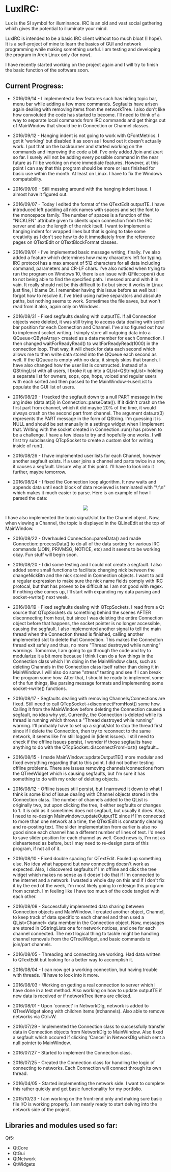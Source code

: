 LuxIRC:
=======
Lux is the SI symbol for illuminance. IRC is an old and vast social gathering which gives the potential to illuminate your mind.

LuxIRC is intended to be a basic IRC client without too much bloat (I hope). It is a self-project of mine to learn the basics of GUI and network programming while making something useful. I am testing and developing the program in Arch Linux only (for now).

I have recently started working on the project again and I will try to finish the basic function of the software soon.

Current Progress:
-----------------
* 2016/09/14 - I implemented a few features such has hiding topic bar, menu bar while adding a few more commands. Segfaults have arisen again dealing with removing items from the networkTree. I also don't like how convoluted the code has started to become. I'll need to think of a way to separate local commands from IRC commands and get things out of MainWindow that should be in Connection or Channel classes.

* 2016/09/12 - Hanging indent is not going to work with QFontMetrics. I got it 'working' but disabled it as soon as I found out it doesn't actually work. I put that on the backburner and started working on the commands and improving the code a bit. I've only added /join and /part so far. I surely will not be adding every possible command in the near future as I'll be working on more immediate features. However, at this point I can say that this program should be more or less finished for basic use within the month. At least on Linux. I have to fix the Windows compatability.

* 2016/09/09 - Still messing around with the hanging indent issue. I almost have it figured out.

* 2016/09/07 - Today I edited the format of the QTextEdit outputTE. I have introduced left padding all nick names with spaces and set the font to the monospace family. The number of spaces is a function of the "NICKLEN" attribute given to clients upon connection from the IRC server and also the length of the nick itself. I want to implement a hanging indent for wrapped lines but that is going to take some creativity as I don't see how to do it immediately from the reference pages on QTextEdit or QTextBlockFormat classes.

* 2016/09/01 - I've implemented basic message writing, finally. I've also added a feature which determines how many characters left for typing. IRC protocol has a max amount of 512 characters for all data including command, parameters and CR-LF chars. I've also noticed when trying to run the program on Windows 10, there is an issue with QFile::open() due to not being able to find the specified path. I messed around with it in vain. It really should not be this difficult to fix but since it works in Linux just fine, I blame Qt. I remember having this issue before as well but I forgot how to resolve it. I've tried using native separators and absolute paths, but nothing seems to work. Sometimes the file saves, but won't read from it also, again only on Windows.

* 2016/08/31 - Fixed segfaults dealing with outputTE. If all Connection objects were deleted, it was still trying to access data dealing with scroll bar position for each Connection and Channel. I've also figured out how to implement socket writing. I simply store all outgoing data into a QQueue&lt;QByteArray&gt; created as a data member for each Connection. I then changed waitForReadyRead() to waitForReadyRead(1000) in the connection loop. That way, it will check for data each second which allows me to then write data stored into the QQueue each second as well. If the QQueue is empty with no data, it simply skips that branch. I have also changed how the user list is constructed. Instead of a QStringList with all users, I broke it up into a QList&lt;QStringList&gt; holding a separate list for owners, sops, ops, hops, voiced and regular users with each sorted and then passed to the MainWindow->userList to populate the GUI list of users.

* 2016/08/29 - I tracked the segfault down to a null PART message in the arg index (data.at(3) in Connection::parseData()). If it didn't crash on the first part from channel, which it did maybe 20% of the time, it would always crash on the second part from channel. The argument data.at(3) represents the PART message in the form of QString. I'm guessing it is NULL and should be set manually in a settings widget when I implement that. Writing with the socket created in Connection::run() has proven to be a challenge. I have a few ideas to try and hopefully one works. I will first try subclassing QTcpSocket to create a custom slot for writing inside of run().

* 2016/08/26 - I have implemented user lists for each Channel, however another segfault exists. If a user joins a channel and parts twice in a row, it causes a segfault. Unsure why at this point. I'll have to look into it further, maybe tomorrow.

* 2016/08/24 - I fixed the Connection loop algorithm. It now waits and appends data until each block of data receieved is terminated with "\r\n" which makes it much easier to parse. Here is an example of how I parsed the data:
<p align="center">
  <img src="http://i.imgur.com/k36VH1c.png"/>
</p>
I have also implemented the topic signal/slot for the Channel object. Now, when viewing a Channel, the topic is displayed in the QLineEdit at the top of MainWindow.

* 2016/08/22 - Overhauled Connection::parseData() and made Connection::processData() to do all of the data sorting for various IRC commands (JOIN, PRIVMSG, NOTICE, etc) and it seems to be working okay. Fun stuff will begin soon.

* 2016/08/20 - I did some testing and I could not create a segfault. I also added some small functions to facilitate changing nick between the changeNickBtn and the nick stored in Connection objects. I want to add a regular expression to make sure the nick name fields comply with IRC protocal, but that has proven to be difficult as I am not good with regex. If nothing else comes up, I'll start with expanding my data parsing and socket->write() next week.

* 2016/08/19 - Fixed segfaults dealing with QTcpSockets. I read from a Qt source that QTcpSockets do something behind the scenes AFTER disconnecting from host, but since I was deleting the entire Connection object before that happens, the socket pointer is no longer accessible, causing the segfault. I also implemented another signal to tell the main thread when the Connection thread is finished, calling another implemented slot to delete that Connection. This makes the Connection thread exit safely and thus, no more "Thread destroyed while running" warnings. Tomorrow, I am going to go through the code and try to modularize it a bit more because I think I can do a few things in the Connection class which I'm doing in the MainWindow class, such as deleting Channels in the Connection class itself rather than doing it in MainWindow. I will also do some "stress" testing and see if I can break the program some how. After that, I should be ready to implement some of the fun things, like parsing message formats and implementing some socket->write() functions.

* 2016/08/17 - Segfaults dealing with removing Channels/Connections are fixed. Still need to call QTcpSocket->disconnectFromHost() some how. Calling it from the MainWindow before deleting the Connection caused a segfault, no idea why yet. Currently, the Connection is deleted while its thread is running which throws a "Thread destroyed while running" warning. I'll probably have to set up a signal/slot to stop the thread first since if I delete the Connection, then try to reconnect to the same network, it seems like I'm still logged in (ident issues). I still need to check if the offline issues persist, I wonder if those segfaults have anything to do with the QTcpSocket::disconnectFromHost() segfault...

* 2016/08/15 - I made MainWindow::updateOutputTE() more modular and fixed everything regarding that to this point. I did not bother testing offline problems. There are issues removing channels/connections from the QTreeWidget which is causing segfaults, but I'm sure it has something to do with my order of deleting objects.

* 2016/08/12 - Offline issues still persist, but I narrowed it down to what I think is some kind of issue dealing with Channel objects stored in the Connection class. The number of channels added to the QList is originally two, but upon clicking the tree, it either segfaults or changes to 1. It is odd as it sometimes does not segfault, but usually it does. Also, I need to re-design Mainwindow::updateOutputTE since if I'm connected to more than one network at a time, the QTextEdit is constantly clearing and re-posting text. The slider implementation from earlier is also no good since each channel has a different number of lines of text. I'd need to save slider position for each channel as well. Good news is, I'm not as disheartened as before, but I may need to re-design parts of this program, if not all of it.

* 2016/08/10 - Fixed double spacing for QTextEdit. Fouled up something else. No idea what happend but now connecting doesn't work as expected. Also, I discovered segfaults if I'm offline and click the tree widget which makes no sense as it doesn't do that if I'm connected to the internet and a network. I wasted a whole day on this and if I don't fix it by the end of the week, I'm most likely going to redesign this program from scratch. I'm feeling like I have too much of the code tangled with each other.

* 2016/08/08 - Successfully implemented data sharing between Connection objects and MainWindow. I created another object, Channel, to keep track of data specific to each channel and then used a QList&lt;Channel&gt; data member in the Connection object. Now, messages are stored in QStringLists one for network notices, and one for each channel connected. The next logical thing to tackle might be handling channel removals from the QTreeWidget, and basic commands to join/part channels.

* 2016/08/05 - Threading and connecting are working. Had data written to QTextEdit but looking for a better way to accomplish it.

* 2016/08/04 - I can now get a working connection, but having trouble with threads. I'll have to look into it more.

* 2016/08/03 - Working on getting a real connection to server which I have done in a test method. Also working on how to update outputTE if new data is received or if networkTree items are clicked.

* 2016/08/01 - Upon 'connect' in NetworkDlg, network is added to QTreeWidget along with children items (#channels). Also able to remove networks via Ctrl+W.

* 2016/07/29 - Implemented the Connection class to successfully transfer data in Connection objects from NetworkDlg to MainWindow. Also fixed a segfault which occured if clicking 'Cancel' in NetworkDlg which sent a null pointer to MainWindow.

* 2016/07/27 - Started to implement the Connection class.

* 2016/07/25 - Created the Connection class for handling the logic of connecting to networks. Each Connection will connect through its own thread.

* 2016/04/05 - Started implementing the network side. I want to complete this rather quickly and get basic functionality for my portfolio.

* 2015/10/23 - I am working on the front-end only and making sure basic file I/O is working properly. I am nearly ready to start delving into the network side of the project.

Libraries and modules used so far:
----------------------------------
Qt5:
   * QtCore
   * QtGui
   * QtNetwork
   * QtWidgets
